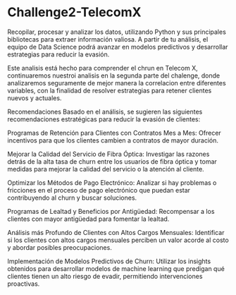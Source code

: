 # Challenge2-TelecomX
Recopilar, procesar y analizar los datos, utilizando Python y sus principales bibliotecas para extraer información valiosa. A partir de tu análisis, el equipo de Data Science podrá avanzar en modelos predictivos y desarrollar estrategias para reducir la evasión.

Este analisis está hecho para comprender el chrun en Telecom X, continuaremos nuestroi analisis en la segunda parte del chalenge, donde analizaremos seguramente de mejor manera la correlacion entre diferentes variables, con la finalidad de resolver estrategias para retener clientes nuevos y actuales.

Recomendaciones
Basado en el análisis, se sugieren las siguientes recomendaciones estratégicas para reducir la evasión de clientes:

Programas de Retención para Clientes con Contratos Mes a Mes: Ofrecer incentivos para que los clientes cambien a contratos de mayor duración.

Mejorar la Calidad del Servicio de Fibra Óptica: Investigar las razones detrás de la alta tasa de churn entre los usuarios de fibra óptica y tomar medidas para mejorar la calidad del servicio o la atención al cliente.

Optimizar los Métodos de Pago Electrónico: Analizar si hay problemas o fricciones en el proceso de pago electrónico que puedan estar contribuyendo al churn y buscar soluciones.

Programas de Lealtad y Beneficios por Antigüedad: Recompensar a los clientes con mayor antigüedad para fomentar la lealtad.

Análisis más Profundo de Clientes con Altos Cargos Mensuales: Identificar si los clientes con altos cargos mensuales perciben un valor acorde al costo y abordar posibles preocupaciones.

Implementación de Modelos Predictivos de Churn: Utilizar los insights obtenidos para desarrollar modelos de machine learning que predigan qué clientes tienen un alto riesgo de evadir, permitiendo intervenciones proactivas.

